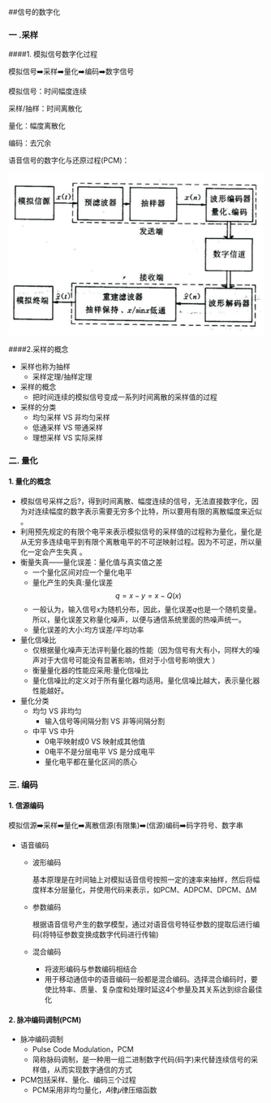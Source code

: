 ##信号的数字化

### 一 .采样

####1. 模拟信号数字化过程

模拟信号➡️采样➡️量化➡️编码➡️数字信号

模拟信号：时间幅度连续

采样/抽样：时间离散化

量化：幅度离散化

编码：去冗余



语音信号的数字化与还原过程(PCM)：

![](https://github.com/guohui15661353950/pictures/blob/master/屏幕快照%202019-03-19%20上午9.30.10.png?raw=true)



####2.采样的概念

* 采样也称为抽样
  * 采样定理/抽样定理
* 采样的概念 
  - 把时间连续的模拟信号变成一系列时间离散的采样值的过程 
* 采样的分类
  * 均匀采样 VS 非均匀采样
  * 低通采样 VS 带通采样
  * 理想采样 VS 实际采样 



### 二. 量化

#### 1. 量化的概念

* 模拟信号采样之后?，得到时间离散、幅度连续的信号，无法直接数字化，因为对连续幅度的数字表示需要无穷多个比特，所以要用有限的离散幅度来近似 。
* 利用预先规定的有限个电平来表示模拟信号的采样值的过程称为量化，量化是从无穷多连续电平到有限个离散电平的不可逆映射过程。因为不可逆，所以量化一定会产生失真 。
* 衡量失真——量化误差：量化值与真实值之差
  * 一个量化区间对应一个量化电平
  * 量化产生的失真:量化误差 $$q=x-y=x-Q(x)$$
  * 一般认为，输入信号𝑥为随机分布，因此，量化误差𝑞也是一个随机变量。所以，量化误差又称量化噪声，以便与通信系统里面的热噪声统一。
  * 量化误差的大小:均方误差/平均功率
* 量化信噪比
  * 仅根据量化噪声无法评判量化器的性能（因为信号有大有小，同样大的噪声对于大信号可能没有显著影响，但对于小信号影响很大 ）
  * 衡量量化器的性能应采用:量化信噪比
  * 量化信噪比的定义对于所有量化器均适用。量化信噪比越大，表示量化器性能越好。
* 量化分类
  * 均匀 VS 非均匀
    * 输入信号等间隔分割 VS 非等间隔分割
  * 中平 VS 中升
    * 0电平映射成0 VS 映射成其他值
    * 0电平不是分层电平 VS 是分成电平
    * 量化电平都在量化区间的质心



### 三. 编码

#### 1. 信源编码

模拟信源➡️采样➡️量化➡️离散信源(有限集)➡️(信源)编码➡️码字符号、数字串

* 语音编码

  * 波形编码

    基本原理是在时间轴上对模拟话音信号按照一定的速率来抽样，然后将幅度样本分层量化，并使用代码来表示，如PCM、ADPCM、DPCM、ΔM

  * 参数编码

    根据语音信号产生的数学模型，通过对语音信号特征参数的提取后进行编码(将特征参数变换成数字代码进行传输)

  * 混合编码

    * 将波形编码与参数编码相结合 
    * 用于移动通信中的语音编码一般都是混合编码。选择混合编码时，要使比特率、质量、复杂度和处理时延这4个参量及其关系达到综合最佳化 

#### 2. 脉冲编码调制(PCM)

* 脉冲编码调制
  * Pulse Code Modulation，PCM
  * 简称脉码调制，是一种用一组二进制数字代码(码字)来代替连续信号的采样值，从而实现数字通信的方式 
* PCM包括采样、量化、编码三个过程
  * PCM采用非均匀量化，𝐴律𝜇律压缩函数



